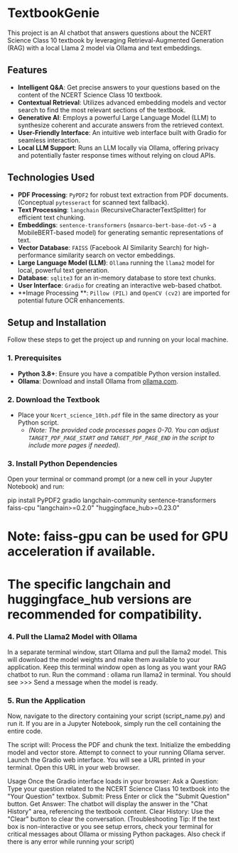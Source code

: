 # TextbookGenie
This project is an AI chatbot that answers questions about the NCERT Science Class 10 textbook by leveraging Retrieval-Augmented Generation (RAG) with a local Llama 2 model via Ollama and text embeddings.

## Features

* **Intelligent Q&A**: Get precise answers to your questions based on the content of the NCERT Science Class 10 textbook.
* **Contextual Retrieval**: Utilizes advanced embedding models and vector search to find the most relevant sections of the textbook.
* **Generative AI**: Employs a powerful Large Language Model (LLM) to synthesize coherent and accurate answers from the retrieved context.
* **User-Friendly Interface**: An intuitive web interface built with Gradio for seamless interaction.
* **Local LLM Support**: Runs an LLM locally via Ollama, offering privacy and potentially faster response times without relying on cloud APIs.

## Technologies Used

* **PDF Processing**: `PyPDF2` for robust text extraction from PDF documents. (Conceptual `pytesseract` for scanned text fallback).
* **Text Processing**: `langchain` (RecursiveCharacterTextSplitter) for efficient text chunking.
* **Embeddings**: `sentence-transformers` (`msmarco-bert-base-dot-v5` - a MobileBERT-based model) for generating semantic representations of text.
* **Vector Database**: `FAISS` (Facebook AI Similarity Search) for high-performance similarity search on vector embeddings.
* **Large Language Model (LLM)**: `Ollama` running the `llama2` model for local, powerful text generation.
* **Database**: `sqlite3` for an in-memory database to store text chunks.
* **User Interface**: `Gradio` for creating an interactive web-based chatbot.
* **Image Processing **: `Pillow (PIL)` and `OpenCV (cv2)` are imported for potential future OCR enhancements.

## Setup and Installation

Follow these steps to get the project up and running on your local machine.

### 1. Prerequisites

* **Python 3.8+**: Ensure you have a compatible Python version installed.
* **Ollama**: Download and install Ollama from [ollama.com](https://ollama.com/).

### 2. Download the Textbook

* Place your `Ncert_science_10th.pdf` file in the same directory as your Python script.
    * *(Note: The provided code processes pages 0-70. You can adjust `TARGET_PDF_PAGE_START` and `TARGET_PDF_PAGE_END` in the script to include more pages if needed).*
### 3. Install Python Dependencies

Open your terminal or command prompt (or a new cell in your Jupyter Notebook) and run:

pip install PyPDF2 gradio langchain-community sentence-transformers faiss-cpu "langchain>=0.2.0" "huggingface_hub>=0.23.0"
# Note: faiss-gpu can be used for GPU acceleration if available.
# The specific langchain and huggingface_hub versions are recommended for compatibility. 

### 4. Pull the Llama2 Model with Ollama
In a separate terminal window, start Ollama and pull the llama2 model. This will download the model weights and make them available to your application. Keep this terminal window open as long as you want your RAG chatbot to run.
Run the command : ollama run llama2 in terminal. You should see >>> Send a message when the model is ready.

### 5. Run the Application
Now, navigate to the directory containing your script (script_name.py) and run it.
If you are in a Jupyter Notebook, simply run the cell containing the entire code.

The script will:
Process the PDF and chunk the text.
Initialize the embedding model and vector store.
Attempt to connect to your running Ollama server.
Launch the Gradio web interface.
You will see a URL printed in your terminal. Open this URL in your web browser.

Usage
Once the Gradio interface loads in your browser:
Ask a Question: Type your question related to the NCERT Science Class 10 textbook into the "Your Question" textbox.
Submit: Press Enter or click the "Submit Question" button.
Get Answer: The chatbot will display the answer in the "Chat History" area, referencing the textbook content.
Clear History: Use the "Clear" button to clear the conversation.
(Troubleshooting Tip: If the text box is non-interactive or you see setup errors, check your terminal for critical messages about Ollama or missing Python packages. Also check if there is any error while running your script)
